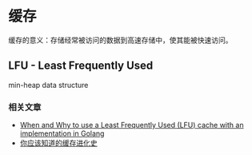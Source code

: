 # 缓存

缓存的意义：存储经常被访问的数据到高速存储中，使其能被快速访问。

## LFU - Least Frequently Used

min-heap data structure

### 相关文章

- [When and Why to use a Least Frequently Used (LFU) cache with an implementation in Golang](https://ieftimov.com/post/when-why-least-frequently-used-cache-implementation-golang/)
- [你应该知道的缓存进化史](https://juejin.im/post/5b7593496fb9a009b62904fa#heading-7)
